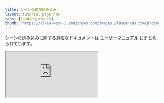 ```yaml
---
title: シーンの追加読み込み
layout: tutorial-page.hbs
tags: [loading,scenes]
thumb: "https://s3-eu-west-1.amazonaws.com/images.playcanvas.com/projects/12/685077/E32FB5-image-75.jpg"
---
```


シーンの読み込みに関する詳細なドキュメントは [ユーザーマニュアル][documentation-page] にまとめられています。

<div className="iframe-container">
    <iframe loading="lazy" src="https://playcanv.as/e/p/cjBInud1/" title="Additive Loading Scenes"></iframe>
</div>

[documentation-page]: /user-manual/packs/loading-scenes/